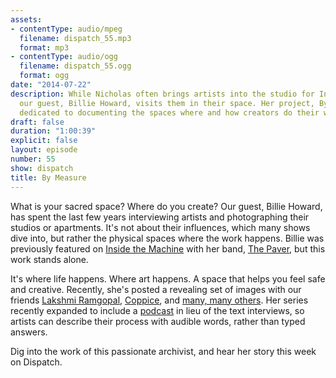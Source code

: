 ```yaml
---
assets:
- contentType: audio/mpeg
  filename: dispatch_55.mp3
  format: mp3
- contentType: audio/ogg
  filename: dispatch_55.ogg
  format: ogg
date: "2014-07-22"
description: While Nicholas often brings artists into the studio for Inside the Machine,
  our guest, Billie Howard, visits them in their space. Her project, By Measure, is
  dedicated to documenting the spaces where and how creators do their work.
draft: false
duration: "1:00:39"
explicit: false
layout: episode
number: 55
show: dispatch
title: By Measure
---
```

What is your sacred space? Where do you create? Our guest, Billie Howard, has spent the last few years interviewing artists and photographing their studios or apartments. It's not about their influences, which many shows dive into, but rather the physical spaces where the work happens. Billie was previously featured on [Inside the Machine](https://nicholaswyoung.com/programs/inside-the-machine/44) with her band, [The Paver](http://www.thepaver.com), but this work stands alone.

It's where life happens. Where art happens. A space that helps you feel safe and creative. Recently, she's posted a revealing set of images with our friends [Lakshmi Ramgopal](http://bymeasure.blogspot.com/2014/07/lakshmi-ramgopal.html), [Coppice](http://bymeasure.blogspot.com/2013/01/coppice-noe-cuellar-joseph-kramer.html), and [many, many others](http://bymeasure.blogspot.com). Her series recently expanded to include a [podcast](https://itunes.apple.com/us/podcast/by-measure/id896846969) in lieu of the text interviews, so artists can describe their process with audible words, rather than typed answers.

Dig into the work of this passionate archivist, and hear her story this week on Dispatch.